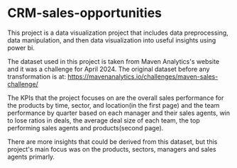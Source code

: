 # CRM-sales-opportunities
This project is a data visualization project that includes data preprocessing, data manipulation, and then data visualization into useful insights using power bi. 

The dataset used in this project is taken from Maven Analytics's website and it was a challenge for April 2024. The original dataset before any transformation is at: https://mavenanalytics.io/challenges/maven-sales-challenge/

The KPIs that the project focuses on are the overall sales performance for the products by time, sector, and location(in the first page) and the team performance by quarter based on each manager and their sales agents, win to lose ratios in deals, the average deal size of each team, the top performing sales agents and products(second page).

There are more insights that could be derived from this dataset, but this project's main focus was on the products, sectors, managers and sales agents primarly.

